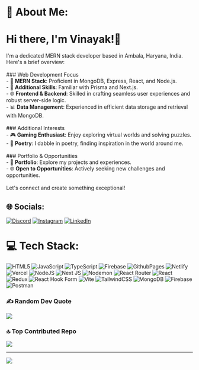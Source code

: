 # 💫 About Me:
# Hi there, I'm Vinayak!👋
I'm a dedicated MERN stack developer based in Ambala, Haryana, India. Here's a brief overview:<br><br>### Web Development Focus<br>- 🚀 **MERN Stack**: Proficient in MongoDB, Express, React, and Node.js.<br>- 💼 **Additional Skills**: Familiar with Prisma and Next.js.<br>- 🌐 **Frontend & Backend**: Skilled in crafting seamless user experiences and robust server-side logic.<br>- 📊 **Data Management**: Experienced in efficient data storage and retrieval with MongoDB.<br><br>### Additional Interests<br>- 🎮 **Gaming Enthusiast**: Enjoy exploring virtual worlds and solving puzzles.<br>- 📝 **Poetry**: I dabble in poetry, finding inspiration in the world around me.<br><br>### Portfolio & Opportunities<br>- 🌟 **Portfolio**: Explore my projects and experiences.<br>- 🌐 **Open to Opportunities**: Actively seeking new challenges and opportunities.<br><br>Let's connect and create something exceptional!


## 🌐 Socials:
[![Discord](https://img.shields.io/badge/Discord-%237289DA.svg?logo=discord&logoColor=white)](https://discord.gg/W25Dt47q) [![Instagram](https://img.shields.io/badge/Instagram-%23E4405F.svg?logo=Instagram&logoColor=white)](https://instagram.com/_.vinayak.01._) [![LinkedIn](https://img.shields.io/badge/LinkedIn-%230077B5.svg?logo=linkedin&logoColor=white)](https://linkedin.com/in/vinayak143) 

# 💻 Tech Stack:
![HTML5](https://img.shields.io/badge/html5-%23E34F26.svg?style=for-the-badge&logo=html5&logoColor=white) ![JavaScript](https://img.shields.io/badge/javascript-%23323330.svg?style=for-the-badge&logo=javascript&logoColor=%23F7DF1E) ![TypeScript](https://img.shields.io/badge/typescript-%23007ACC.svg?style=for-the-badge&logo=typescript&logoColor=white) ![Firebase](https://img.shields.io/badge/firebase-%23039BE5.svg?style=for-the-badge&logo=firebase) ![GithubPages](https://img.shields.io/badge/github%20pages-121013?style=for-the-badge&logo=github&logoColor=white) ![Netlify](https://img.shields.io/badge/netlify-%23000000.svg?style=for-the-badge&logo=netlify&logoColor=#00C7B7) ![Vercel](https://img.shields.io/badge/vercel-%23000000.svg?style=for-the-badge&logo=vercel&logoColor=white) ![NodeJS](https://img.shields.io/badge/node.js-6DA55F?style=for-the-badge&logo=node.js&logoColor=white) ![Next JS](https://img.shields.io/badge/Next-black?style=for-the-badge&logo=next.js&logoColor=white) ![Nodemon](https://img.shields.io/badge/NODEMON-%23323330.svg?style=for-the-badge&logo=nodemon&logoColor=%BBDEAD) ![React Router](https://img.shields.io/badge/React_Router-CA4245?style=for-the-badge&logo=react-router&logoColor=white) ![React](https://img.shields.io/badge/react-%2320232a.svg?style=for-the-badge&logo=react&logoColor=%2361DAFB) ![Redux](https://img.shields.io/badge/redux-%23593d88.svg?style=for-the-badge&logo=redux&logoColor=white) ![React Hook Form](https://img.shields.io/badge/React%20Hook%20Form-%23EC5990.svg?style=for-the-badge&logo=reacthookform&logoColor=white) ![Vite](https://img.shields.io/badge/vite-%23646CFF.svg?style=for-the-badge&logo=vite&logoColor=white) ![TailwindCSS](https://img.shields.io/badge/tailwindcss-%2338B2AC.svg?style=for-the-badge&logo=tailwind-css&logoColor=white) ![MongoDB](https://img.shields.io/badge/MongoDB-%234ea94b.svg?style=for-the-badge&logo=mongodb&logoColor=white) ![Firebase](https://img.shields.io/badge/Firebase-039BE5?style=for-the-badge&logo=Firebase&logoColor=white) ![Postman](https://img.shields.io/badge/Postman-FF6C37?style=for-the-badge&logo=postman&logoColor=white)

### ✍️ Random Dev Quote
![](https://quotes-github-readme.vercel.app/api?type=horizontal&theme=dark)

### 🔝 Top Contributed Repo
![](https://github-contributor-stats.vercel.app/api?username=githvinayak&limit=5&theme=dark&combine_all_yearly_contributions=true)

---
[![](https://visitcount.itsvg.in/api?id=githvinayak&icon=0&color=0)](https://visitcount.itsvg.in)

<!-- Proudly created with GPRM ( https://gprm.itsvg.in ) -->

